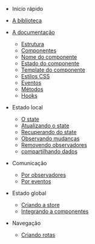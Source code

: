 <!-- docs/sidebar.md -->

- Inicio rápido
- [A biblioteca](/?id=biblioteca-de-convenções-e-padrões-reatividade)


- [A documentação](/resources/?id=a-documenta%c3%a7%c3%a3o)
    - [Estrutura](/resources/?id=estrutura)
    - [Componentes](/resources/?id=componentes)
    - [Nome do componente](/resources/?id=_1-nome-do-componente)
    - [Estado do componente](/resources/?id=_2-estado-do-componente)
    - [Template do componente](/resources/?id=_3-template-do-componente)
    - [Estilos CSS](/resources/?id=_4-estilos-css)
    - [Eventos](/resources/?id=eventos)
    - [Métodos](/resources/?id=methods)
    - [Hooks](/resources/?id=hooks)
    
- Estado local
    - [O state](/resources/?id=gerenciamento-de-estado-local)
    - [Atualizando o state](/resources/?id=atualizando-o-state)
    - [Recuperando do state](/resources/?id=recuperando-informa%c3%a7%c3%b5es-do-state)
    - [Observando mudanças](/resources/?id=observando-altera%c3%a7%c3%b5es-no-state)
    - [Removendo observadores](/resources/?id=removendo-observadores-do-state)
    - [compartilhando dados](/resources/?id=compartilhando-o-state)

- Comunicação
    - [Por observadores](/resources/?id=comunica%c3%a7%c3%a3o-entre-componentes)
    - [Por eventos](/resources/?id=compartilhamento-por-eventos-customizados)

- Estado global
    - [Criando a store](/resources/?id=gerenciamento-de-estado-global)
    - [Integrando a componentes](/resources/?id=integrando-a-store-em-componentes)

- Navegação
    - [Criando rotas](/resources/?id=navega%c3%a7%c3%a3o-e-rotas)
